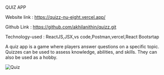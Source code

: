 
QUIZ APP


Website link   : https://quizz-nu-eight.vercel.app/

Github Link   : https://github.com/akhilanithin/quizz.git

Technology-used : ReactJS,JSX,vs code,Postman,vercel,React Bootsrtap

A quiz app is a game where players answer questions on a specific topic. Quizzes can be used to assess knowledge, abilities, and skills. They can also be used as a hobby. 

![Quiz](https://github.com/akhilanithin/quizz/assets/122517142/c671c5a4-8747-4463-ba62-a7d58cf7e09d)

	
	
	

